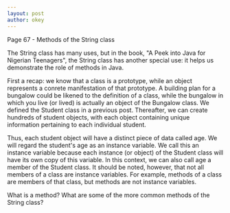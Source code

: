 ```yaml
---
layout: post
author: okey
---
```

Page 67 - Methods of the String class

The String class has many uses, but in the book, "A Peek into Java for Nigerian Teenagers", 
the String class has another special use: it helps us demonstrate the role of methods in Java. 

First a recap: we know that a class is a prototype, while an object represents a conrete 
manifestation of that prototype. A building plan for a bungalow could be likened to the definition 
of a class, while the bungalow in which you live (or lived) is actually an object of the Bungalow 
class. We defined the Student class in a previous post. Thereafter, we can create hundreds of 
student objects, with each object containing unique information pertaining to each individual student.

Thus, each student object will have a distinct piece of data called age. We will regard the 
student's age as an instance variable. We call this an instance variable because each instance 
(or object) of the Student class will have its own copy of this variable. In this context, we 
can also call age a member of the Student class. It should be noted, however, that not all 
members of a class are instance variables. For example, methods of a class are members of that 
class, but methods are not instance variables.

What is a method? What are some of the more common methods of the String class?


